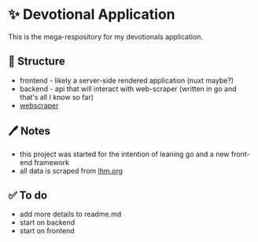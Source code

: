 

# ✨ Devotional Application

This is the mega-respository for my devotionals application.


## 🤔 Structure

 - frontend - likely a server-side rendered application (nuxt maybe?)
 - backend - api that will interact with web-scraper (written in go and that's all I know so far)
 - [webscraper](https://github.com/zepez/devotional/tree/main/scraper)

## 🖊 Notes

 - this project was started for the intention of leaning go and a new front-end framework
 - all data is scraped from [lhm.org](https://www.lhm.org/)

## ✅ To do

- add more details to readme.md
- start on backend
- start on frontend





  